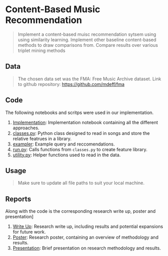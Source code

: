 # Content-Based Music Recommendation

> Implement a content-based muisc recommendation sytsem using using similarity learning.
> Implement other baseline content-based methods to draw comparisons from.
> Compare results over various triplet mining methods

## Data

> The chosen data set was the FMA: Free Music Archive dataset.
> Link to github repository: https://github.com/mdeff/fma

## Code

The following notebooks and scritps were used in our implementation.

1. [Implementation](Implementation.ipynb): Implementation notebook containing all the different approaches.
2. [classes.py](classes.py): Python class designed to read in songs and store the relative featrues in a library.
3. [exampler](exampler.ipynb): Example query and reccomendations.
4. [run.py](run.py): Calls functions from `classes.py` to create feature library.
5. [utility.py](utility.py): Helper functions used to read in the data.


## Usage

> Make sure to update all file paths to suit your local machine.


## Reports

Along with the code is the corresponding research write up, poster and presentation]

1. [Write Up](Reports/SACAIR_Paper.pdf): Research write up, including results and potential expansions for future work.
2. [Poster](Reports/1628649_Graphical_Poster.pdf): Research poster, containing an overview of methodology and results.
3. [Presentation](Reports/1628649_Presentation.mp4): Brief presentation on research methodology and results.
